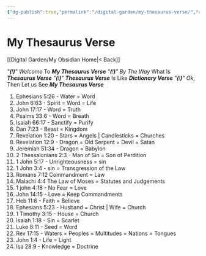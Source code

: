 ```yaml
---
{"dg-publish":true,"permalink":"/digital-garden/my-thesaurus-verse/","dgPassFrontmatter":true}
---
```



# My Thesaurus Verse

[[Digital Garden/My Obsidian Home\|< Back]]

*"**(**!**)**"*    *Welcome* To ***My Thesaurus Verse***
*"**(**!**)**"*    *By The Way* What Is ***Thesaurus Verse***
*"**(**!**)**"*    ***Thesaurus Verse*** Is Like ***Dictionary Verse*** 
*"**(**!**)**"*    *Ok*, Then Let us See ***My Thesaurus Verse***

1. Ephesians 5:26 - Water = Word
2. John 6:63 - Spirit = Word = Life
3. John 17:17 - Word = Truth
4. Psalms 33:6 - Word = Breath
5. Isaiah 66:17 - Sanctify = Purify
6. Dan 7:23 - Beast = Kingdom
7. Revelation 1:20 - Stars = Angels | Candlesticks = Churches
8. Revelation 12:9 - Dragon = Old Serpent = Devil = Satan
9. Jeremiah 51:34 - Dragon = Babylon
10. 2 Thessalonians 2:3 -  Man of Sin = Son of Perdition
11. 1 John 5:17 - Unrighteousness  = sin
12. 1 John 3:4 - sin = Transgression of the Law
13. Romans 7:12 Commandment = Law
14. Malachi 4:4 The Law of Moses = Statutes and Judgements
15. 1 john 4:18 - No Fear = Love
16. John 14:15 - Love = Keep Commandments
17. Heb 11:6 - Faith = Believe
18. Ephesians 5:23 - Husband = Christ | Wife = Church
19. 1 Timothy 3:15 - House = Church
20. Isaiah 1:18 - Sin = Scarlet
21. Luke 8:11 - Seed = Word
22. Rev 17:15 - Waters = Peoples = Multitudes = Nations = Tongues
23. John 1:4 - Life = Light
24. Isa 28:9 - Knowledge = Doctrine

